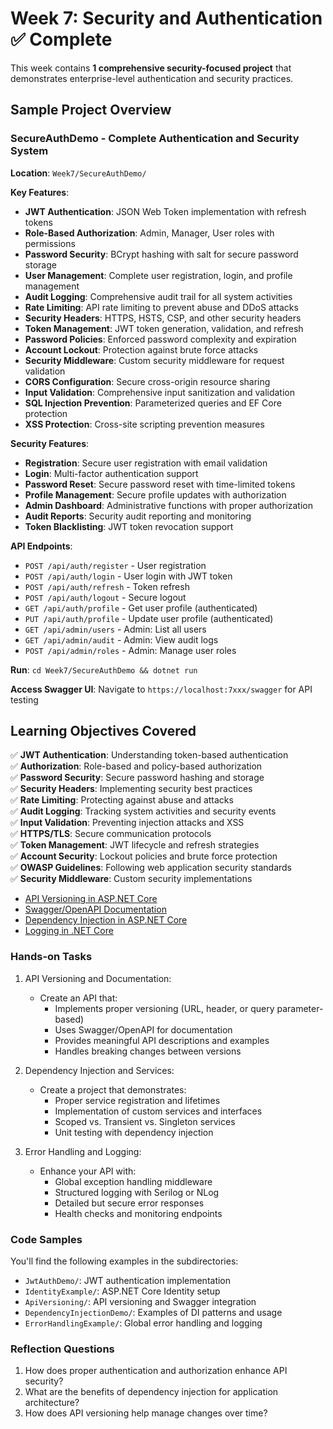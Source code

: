 # Week 7: Security and Authentication ✅ Complete

This week contains **1 comprehensive security-focused project** that demonstrates enterprise-level authentication and security practices.

## Sample Project Overview

### SecureAuthDemo - Complete Authentication and Security System
**Location**: `Week7/SecureAuthDemo/`

**Key Features**:
- **JWT Authentication**: JSON Web Token implementation with refresh tokens
- **Role-Based Authorization**: Admin, Manager, User roles with permissions
- **Password Security**: BCrypt hashing with salt for secure password storage
- **User Management**: Complete user registration, login, and profile management
- **Audit Logging**: Comprehensive audit trail for all system activities
- **Rate Limiting**: API rate limiting to prevent abuse and DDoS attacks
- **Security Headers**: HTTPS, HSTS, CSP, and other security headers
- **Token Management**: JWT token generation, validation, and refresh
- **Password Policies**: Enforced password complexity and expiration
- **Account Lockout**: Protection against brute force attacks
- **Security Middleware**: Custom security middleware for request validation
- **CORS Configuration**: Secure cross-origin resource sharing
- **Input Validation**: Comprehensive input sanitization and validation
- **SQL Injection Prevention**: Parameterized queries and EF Core protection
- **XSS Protection**: Cross-site scripting prevention measures

**Security Features**:
- **Registration**: Secure user registration with email validation
- **Login**: Multi-factor authentication support
- **Password Reset**: Secure password reset with time-limited tokens
- **Profile Management**: Secure profile updates with authorization
- **Admin Dashboard**: Administrative functions with proper authorization
- **Audit Reports**: Security audit reporting and monitoring
- **Token Blacklisting**: JWT token revocation support

**API Endpoints**:
- `POST /api/auth/register` - User registration
- `POST /api/auth/login` - User login with JWT token
- `POST /api/auth/refresh` - Token refresh
- `POST /api/auth/logout` - Secure logout
- `GET /api/auth/profile` - Get user profile (authenticated)
- `PUT /api/auth/profile` - Update user profile (authenticated)
- `GET /api/admin/users` - Admin: List all users
- `GET /api/admin/audit` - Admin: View audit logs
- `POST /api/admin/roles` - Admin: Manage user roles

**Run**: `cd Week7/SecureAuthDemo && dotnet run`

**Access Swagger UI**: Navigate to `https://localhost:7xxx/swagger` for API testing

## Learning Objectives Covered

✅ **JWT Authentication**: Understanding token-based authentication  
✅ **Authorization**: Role-based and policy-based authorization  
✅ **Password Security**: Secure password hashing and storage  
✅ **Security Headers**: Implementing security best practices  
✅ **Rate Limiting**: Protecting against abuse and attacks  
✅ **Audit Logging**: Tracking system activities and security events  
✅ **Input Validation**: Preventing injection attacks and XSS  
✅ **HTTPS/TLS**: Secure communication protocols  
✅ **Token Management**: JWT lifecycle and refresh strategies  
✅ **Account Security**: Lockout policies and brute force protection  
✅ **OWASP Guidelines**: Following web application security standards  
✅ **Security Middleware**: Custom security implementations

- [API Versioning in ASP.NET Core](https://github.com/Microsoft/aspnet-api-versioning)
- [Swagger/OpenAPI Documentation](https://docs.microsoft.com/en-us/aspnet/core/tutorials/web-api-help-pages-using-swagger)
- [Dependency Injection in ASP.NET Core](https://docs.microsoft.com/en-us/aspnet/core/fundamentals/dependency-injection)
- [Logging in .NET Core](https://docs.microsoft.com/en-us/aspnet/core/fundamentals/logging/)

### Hands-on Tasks

1. API Versioning and Documentation:
   - Create an API that:
     - Implements proper versioning (URL, header, or query parameter-based)
     - Uses Swagger/OpenAPI for documentation
     - Provides meaningful API descriptions and examples
     - Handles breaking changes between versions

2. Dependency Injection and Services:
   - Create a project that demonstrates:
     - Proper service registration and lifetimes
     - Implementation of custom services and interfaces
     - Scoped vs. Transient vs. Singleton services
     - Unit testing with dependency injection

3. Error Handling and Logging:
   - Enhance your API with:
     - Global exception handling middleware
     - Structured logging with Serilog or NLog
     - Detailed but secure error responses
     - Health checks and monitoring endpoints

### Code Samples

You'll find the following examples in the subdirectories:
- `JwtAuthDemo/`: JWT authentication implementation
- `IdentityExample/`: ASP.NET Core Identity setup
- `ApiVersioning/`: API versioning and Swagger integration
- `DependencyInjectionDemo/`: Examples of DI patterns and usage
- `ErrorHandlingExample/`: Global error handling and logging

### Reflection Questions

1. How does proper authentication and authorization enhance API security?
2. What are the benefits of dependency injection for application architecture?
3. How does API versioning help manage changes over time?
